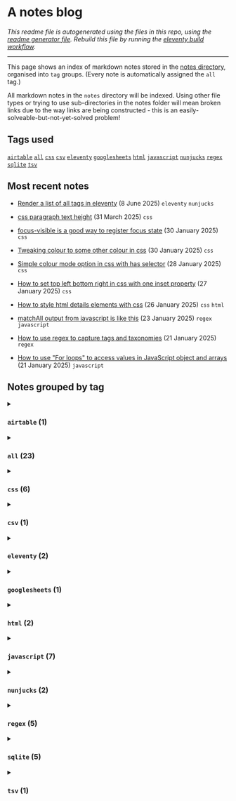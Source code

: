 # A notes blog

_This readme file is autogenerated using the files in this repo, using the [readme generator file](/base/create-readme.md). Rebuild this file by running the [eleventy build workflow](learn/actions/workflows/eleventy-build.yaml)._

---

This page shows an index of markdown notes stored in the [notes directory](/base/notes/), organised into `tag` groups. (Every note is automatically assigned the `all` tag.)

All markdown notes in the `notes` directory will be indexed. Using other file types or trying to use sub-directories in the notes folder will mean broken links due to the way links are being constructed - this is an easily-solveable-but-not-yet-solved problem!

## Tags used

[`airtable`](#airtable-1)&#8197;[`all`](#all-23)&#8197;[`css`](#css-6)&#8197;[`csv`](#csv-1)&#8197;[`eleventy`](#eleventy-2)&#8197;[`googlesheets`](#googlesheets-1)&#8197;[`html`](#html-2)&#8197;[`javascript`](#javascript-7)&#8197;[`nunjucks`](#nunjucks-2)&#8197;[`regex`](#regex-5)&#8197;[`sqlite`](#sqlite-5)&#8197;[`tsv`](#tsv-1)&#8197;

## Most recent notes
- [Render a list of all tags in eleventy](/base/notes/eleventy-iterate-tags.md) (8 June 2025) `eleventy` `nunjucks`

- [css paragraph text height](/base/notes/css-para-height.md) (31 March 2025) `css`

- [focus-visible is a good way to register focus state](/base/notes/focus-visible-for-focus.md) (30 January 2025) `css`

- [Tweaking colour to some other colour in css](/base/notes/css-tweak-colour.md) (30 January 2025) `css`

- [Simple colour mode option in css with has selector](/base/notes/simple-colour-mode-with-has-css.md) (28 January 2025) `css`

- [How to set top left bottom right in css with one inset property](/base/notes/inset-css-property.md) (27 January 2025) `css`

- [How to style html details elements with css](/base/notes/styling-details-element-css.md) (26 January 2025) `css` `html`

- [matchAll output from javascript is like this](/base/notes/matchall-array-output.md) (23 January 2025) `regex` `javascript`

- [How to use regex to capture tags and taxonomies](/base/notes/regex-get-tags-and-taxonomies.md) (21 January 2025) `regex`

- [How to use &quot;For loops&quot; to access values in JavaScript object and arrays](/base/notes/loops-javascript-objects-and-arrays.md) (21 January 2025) `javascript`















## Notes grouped by tag

<details>
<summary>

### `airtable` (1)</summary>
- [Regex is implemented differently in different contexts](/base/notes/regex-different-implementations.md) (11 January 2025) `regex` `airtable`
---
</details>
<details>
<summary>

### `all` (23)</summary>
- [Render a list of all tags in eleventy](/base/notes/eleventy-iterate-tags.md) (8 June 2025) `eleventy` `nunjucks`
- [css paragraph text height](/base/notes/css-para-height.md) (31 March 2025) `css`
- [focus-visible is a good way to register focus state](/base/notes/focus-visible-for-focus.md) (30 January 2025) `css`
- [Tweaking colour to some other colour in css](/base/notes/css-tweak-colour.md) (30 January 2025) `css`
- [Simple colour mode option in css with has selector](/base/notes/simple-colour-mode-with-has-css.md) (28 January 2025) `css`
- [How to set top left bottom right in css with one inset property](/base/notes/inset-css-property.md) (27 January 2025) `css`
- [How to style html details elements with css](/base/notes/styling-details-element-css.md) (26 January 2025) `css` `html`
- [matchAll output from javascript is like this](/base/notes/matchall-array-output.md) (23 January 2025) `regex` `javascript`
- [How to use regex to capture tags and taxonomies](/base/notes/regex-get-tags-and-taxonomies.md) (21 January 2025) `regex`
- [How to use &quot;For loops&quot; to access values in JavaScript object and arrays](/base/notes/loops-javascript-objects-and-arrays.md) (21 January 2025) `javascript`
- [How to find all instances of match pattern in regex using JavaScript](/base/notes/find-all-match-regex.md) (20 January 2025) `regex` `javascript`
- [How to output a json file from a raw json object with eleventy](/base/notes/json-file-from-eleventy.md) (19 January 2025) `eleventy` `nunjucks` `javascript`
- [How to us regex to wrap text paragraphs in &lt;p&gt; tags](/base/notes/regex-wrap-para.md) (17 January 2025) `regex` `javascript`
- [JavaScript find in string method returns -1 if no match found](/base/notes/js-find-string-result.md) (15 January 2025) `javascript`
- [You can select a random row from an sqlite table but there are faster and slower ways to do it](/base/notes/select-random-row-sqlit.md) (14 January 2025) `sqlite`
- [Links with text fragments can link to specific text on a webpage](/base/notes/html-text-frags.md) (13 January 2025) `html` `javascript`
- [Regex is implemented differently in different contexts](/base/notes/regex-different-implementations.md) (11 January 2025) `regex` `airtable`
- [You can use a map function together with lambda function in Googlesheets to apply a formula to every cell in an array](/base/notes/googlesheets-lambda-function.md) (10 January 2025) `googlesheets`
- [csv files cannot contain line breaks in a field entry](/base/notes/csv-no-line-breaks-in-cell.md) (10 January 2025) `csv` `tsv`
- [You can&#39;t change column names in a table in SQLite unless you have version greater than 3.25.0](/base/notes/sqlite-rename-column-challenge.md) (9 January 2025) `sqlite`
- [You can&#39;t change the type of a column in sqlite, you have to create a new table with the column type you want and copy it across](/base/notes/sqlite-cant-change-column-type.md) (9 January 2025) `sqlite`
- [There is no date type in SQLite](/base/notes/sqlite-no-date-type.md) (8 January 2025) `sqlite`
- [SQLite is loosely typed ie pretty much any type of data can go in any column](/base/notes/sqlite-is-loosely-typed.md) (8 January 2025) `sqlite`
---
</details>
<details>
<summary>

### `css` (6)</summary>
- [css paragraph text height](/base/notes/css-para-height.md) (31 March 2025) `css`
- [focus-visible is a good way to register focus state](/base/notes/focus-visible-for-focus.md) (30 January 2025) `css`
- [Tweaking colour to some other colour in css](/base/notes/css-tweak-colour.md) (30 January 2025) `css`
- [Simple colour mode option in css with has selector](/base/notes/simple-colour-mode-with-has-css.md) (28 January 2025) `css`
- [How to set top left bottom right in css with one inset property](/base/notes/inset-css-property.md) (27 January 2025) `css`
- [How to style html details elements with css](/base/notes/styling-details-element-css.md) (26 January 2025) `css` `html`
---
</details>
<details>
<summary>

### `csv` (1)</summary>
- [csv files cannot contain line breaks in a field entry](/base/notes/csv-no-line-breaks-in-cell.md) (10 January 2025) `csv` `tsv`
---
</details>
<details>
<summary>

### `eleventy` (2)</summary>
- [Render a list of all tags in eleventy](/base/notes/eleventy-iterate-tags.md) (8 June 2025) `eleventy` `nunjucks`
- [How to output a json file from a raw json object with eleventy](/base/notes/json-file-from-eleventy.md) (19 January 2025) `eleventy` `nunjucks` `javascript`
---
</details>
<details>
<summary>

### `googlesheets` (1)</summary>
- [You can use a map function together with lambda function in Googlesheets to apply a formula to every cell in an array](/base/notes/googlesheets-lambda-function.md) (10 January 2025) `googlesheets`
---
</details>
<details>
<summary>

### `html` (2)</summary>
- [How to style html details elements with css](/base/notes/styling-details-element-css.md) (26 January 2025) `css` `html`
- [Links with text fragments can link to specific text on a webpage](/base/notes/html-text-frags.md) (13 January 2025) `html` `javascript`
---
</details>
<details>
<summary>

### `javascript` (7)</summary>
- [matchAll output from javascript is like this](/base/notes/matchall-array-output.md) (23 January 2025) `regex` `javascript`
- [How to use &quot;For loops&quot; to access values in JavaScript object and arrays](/base/notes/loops-javascript-objects-and-arrays.md) (21 January 2025) `javascript`
- [How to find all instances of match pattern in regex using JavaScript](/base/notes/find-all-match-regex.md) (20 January 2025) `regex` `javascript`
- [How to output a json file from a raw json object with eleventy](/base/notes/json-file-from-eleventy.md) (19 January 2025) `eleventy` `nunjucks` `javascript`
- [How to us regex to wrap text paragraphs in &lt;p&gt; tags](/base/notes/regex-wrap-para.md) (17 January 2025) `regex` `javascript`
- [JavaScript find in string method returns -1 if no match found](/base/notes/js-find-string-result.md) (15 January 2025) `javascript`
- [Links with text fragments can link to specific text on a webpage](/base/notes/html-text-frags.md) (13 January 2025) `html` `javascript`
---
</details>
<details>
<summary>

### `nunjucks` (2)</summary>
- [Render a list of all tags in eleventy](/base/notes/eleventy-iterate-tags.md) (8 June 2025) `eleventy` `nunjucks`
- [How to output a json file from a raw json object with eleventy](/base/notes/json-file-from-eleventy.md) (19 January 2025) `eleventy` `nunjucks` `javascript`
---
</details>
<details>
<summary>

### `regex` (5)</summary>
- [matchAll output from javascript is like this](/base/notes/matchall-array-output.md) (23 January 2025) `regex` `javascript`
- [How to use regex to capture tags and taxonomies](/base/notes/regex-get-tags-and-taxonomies.md) (21 January 2025) `regex`
- [How to find all instances of match pattern in regex using JavaScript](/base/notes/find-all-match-regex.md) (20 January 2025) `regex` `javascript`
- [How to us regex to wrap text paragraphs in &lt;p&gt; tags](/base/notes/regex-wrap-para.md) (17 January 2025) `regex` `javascript`
- [Regex is implemented differently in different contexts](/base/notes/regex-different-implementations.md) (11 January 2025) `regex` `airtable`
---
</details>
<details>
<summary>

### `sqlite` (5)</summary>
- [You can select a random row from an sqlite table but there are faster and slower ways to do it](/base/notes/select-random-row-sqlit.md) (14 January 2025) `sqlite`
- [You can&#39;t change column names in a table in SQLite unless you have version greater than 3.25.0](/base/notes/sqlite-rename-column-challenge.md) (9 January 2025) `sqlite`
- [You can&#39;t change the type of a column in sqlite, you have to create a new table with the column type you want and copy it across](/base/notes/sqlite-cant-change-column-type.md) (9 January 2025) `sqlite`
- [There is no date type in SQLite](/base/notes/sqlite-no-date-type.md) (8 January 2025) `sqlite`
- [SQLite is loosely typed ie pretty much any type of data can go in any column](/base/notes/sqlite-is-loosely-typed.md) (8 January 2025) `sqlite`
---
</details>
<details>
<summary>

### `tsv` (1)</summary>
- [csv files cannot contain line breaks in a field entry](/base/notes/csv-no-line-breaks-in-cell.md) (10 January 2025) `csv` `tsv`
---
</details>
